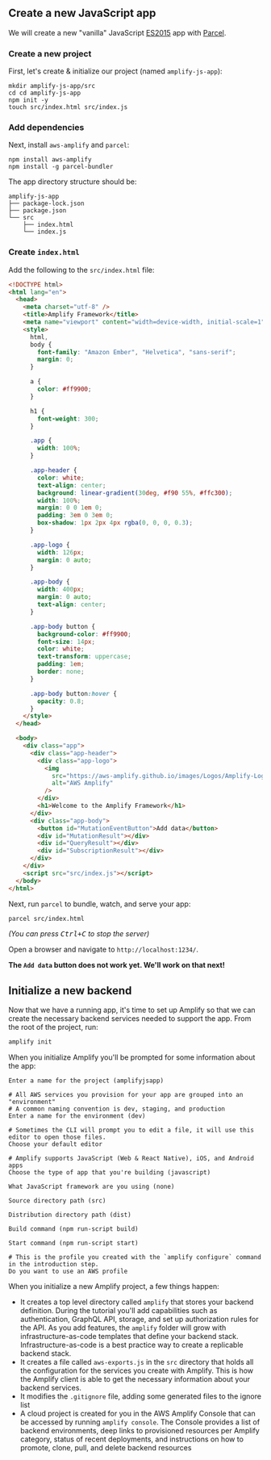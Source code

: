 ## Create a new JavaScript app

We will create a new "vanilla" JavaScript <a href="https://babeljs.io/docs/en/learn/" target="_blank">ES2015</a> app with [Parcel](https://parceljs.org/getting_started.html).


### Create a new project

First, let's create & initialize our project (named `amplify-js-app`):

```shell
mkdir amplify-js-app/src
cd cd amplify-js-app
npm init -y
touch src/index.html src/index.js
```

### Add dependencies

Next, install `aws-amplify` and `parcel`:

```shell
npm install aws-amplify
npm install -g parcel-bundler
```

The app directory structure should be:

```console
amplify-js-app
├── package-lock.json
├── package.json
└── src
    ├── index.html
    └── index.js
```

### Create `index.html`

Add the following to the `src/index.html` file:

```html
<!DOCTYPE html>
<html lang="en">
  <head>
    <meta charset="utf-8" />
    <title>Amplify Framework</title>
    <meta name="viewport" content="width=device-width, initial-scale=1" />
    <style>
      html,
      body {
        font-family: "Amazon Ember", "Helvetica", "sans-serif";
        margin: 0;
      }

      a {
        color: #ff9900;
      }

      h1 {
        font-weight: 300;
      }

      .app {
        width: 100%;
      }

      .app-header {
        color: white;
        text-align: center;
        background: linear-gradient(30deg, #f90 55%, #ffc300);
        width: 100%;
        margin: 0 0 1em 0;
        padding: 3em 0 3em 0;
        box-shadow: 1px 2px 4px rgba(0, 0, 0, 0.3);
      }

      .app-logo {
        width: 126px;
        margin: 0 auto;
      }

      .app-body {
        width: 400px;
        margin: 0 auto;
        text-align: center;
      }

      .app-body button {
        background-color: #ff9900;
        font-size: 14px;
        color: white;
        text-transform: uppercase;
        padding: 1em;
        border: none;
      }

      .app-body button:hover {
        opacity: 0.8;
      }
    </style>
  </head>

  <body>
    <div class="app">
      <div class="app-header">
        <div class="app-logo">
          <img
            src="https://aws-amplify.github.io/images/Logos/Amplify-Logo-White.svg"
            alt="AWS Amplify"
          />
        </div>
        <h1>Welcome to the Amplify Framework</h1>
      </div>
      <div class="app-body">
        <button id="MutationEventButton">Add data</button>
        <div id="MutationResult"></div>
        <div id="QueryResult"></div>
        <div id="SubscriptionResult"></div>
      </div>
    </div>
    <script src="src/index.js"></script>
  </body>
</html>
```

Next, run `parcel` to bundle, watch, and serve your app:

```bash
parcel src/index.html
```

_(You can press <kbd>Ctrl+C</kbd> to stop the server)_

Open a browser and navigate to `http://localhost:1234/`.

**The `Add data` button does not work yet. We'll work on that next!**

## Initialize a new backend

Now that we have a running app, it's time to set up Amplify so that we can create the necessary backend services needed to support the app. From the root of the project, run:

```bash
amplify init
```

When you initialize Amplify you'll be prompted for some information about the app:

```console
Enter a name for the project (amplifyjsapp)

# All AWS services you provision for your app are grouped into an "environment"
# A common naming convention is dev, staging, and production
Enter a name for the environment (dev)

# Sometimes the CLI will prompt you to edit a file, it will use this editor to open those files.
Choose your default editor

# Amplify supports JavaScript (Web & React Native), iOS, and Android apps
Choose the type of app that you're building (javascript)

What JavaScript framework are you using (none)

Source directory path (src)

Distribution directory path (dist)

Build command (npm run-script build)

Start command (npm run-script start)

# This is the profile you created with the `amplify configure` command in the introduction step.
Do you want to use an AWS profile
```

When you initialize a new Amplify project, a few things happen:

- It creates a top level directory called `amplify` that stores your backend definition. During the tutorial you'll add capabilities such as authentication, GraphQL API, storage, and set up authorization rules for the API. As you add features, the `amplify` folder will grow with infrastructure-as-code templates that define your backend stack. Infrastructure-as-code is a best practice way to create a replicable backend stack.
- It creates a file called `aws-exports.js` in the `src` directory that holds all the configuration for the services you create with Amplify. This is how the Amplify client is able to get the necessary information about your backend services.
- It modifies the `.gitignore` file, adding some generated files to the ignore list
- A cloud project is created for you in the AWS Amplify Console that can be accessed by running `amplify console`. The Console provides a list of backend environments, deep links to provisioned resources per Amplify category, status of recent deployments, and instructions on how to promote, clone, pull, and delete backend resources
